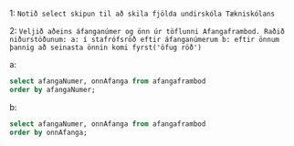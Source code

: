 1:
`Notið select skipun til að skila fjölda undirskóla Tækniskólans`


2:
`Veljið aðeins áfanganúmer og önn úr töflunni Afangaframbod. Raðið niðurstöðunum:
a: í stafrófsröð eftir áfanganúmerum
b: eftir önnum þannig að seinasta önnin komi fyrst('öfug röð')`

a:
```sql
select afangaNumer, onnAfanga from afangaframbod
order by afangaNumer;
```
b: 
```sql
select afangaNumer, onnAfanga from afangaframbod
order by onnAfanga;
```
